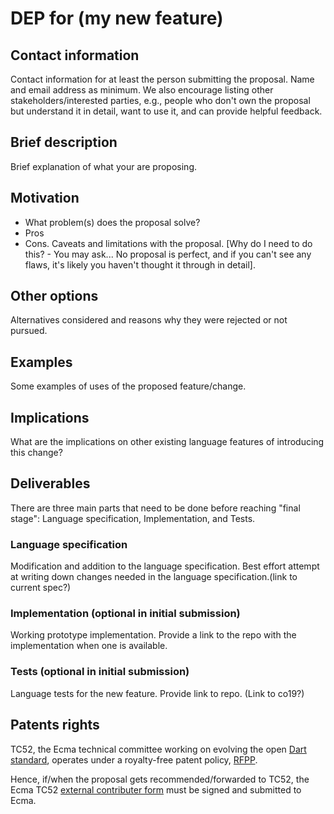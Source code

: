 # DEP for (my new feature)

## Contact information
Contact information for at least the person submitting the proposal. Name and email address as minimum. 
We also encourage listing other stakeholders/interested parties, e.g., people who don't own the proposal but 
understand it in detail, want to use it, and can provide helpful feedback.

## Brief description
Brief explanation of what your are proposing.

## Motivation 
  - What problem(s) does the proposal solve? 
  - Pros
  - Cons.  Caveats and limitations with the proposal. [Why do I need to do this? - You may ask... No proposal is perfect, and if you can't see any flaws, it's likely you haven't thought it through in detail].

## Other options
Alternatives considered and reasons why they were rejected or not pursued.

## Examples
Some examples of uses of the proposed feature/change.

## Implications
What are the implications on other existing language features of introducing this change?

## Deliverables
There are three main parts that need to be done before reaching "final stage": Language specification, Implementation, and Tests.
### Language specification
Modification and addition to the language specification.
Best effort attempt at writing down changes needed in the language specification.(link to current spec?)
### Implementation (optional in initial submission)
Working prototype implementation. 
Provide a link to the repo with the implementation when one is available.
### Tests (optional in initial submission)
Language tests for the new feature. Provide link to repo. (Link to co19?) 

## Patents rights
TC52, the Ecma technical committee working on evolving the open [Dart standard](http://www.ecma-international.org/publications/standards/Ecma-408.htm), operates under a royalty-free patent policy, [RFPP](http://www.ecma-international.org/memento/TC52%20policy/Ecma%20Experimental%20TC52%20Royalty-Free%20Patent%20Policy.pdf).

Hence, if/when the proposal gets recommended/forwarded to TC52, the Ecma TC52 [external contributer form](http://www.ecma-international.org/memento/TC52%20policy/Contribution%20form%20to%20TC52%20Royalty%20Free%20Task%20Group%20as%20a%20non-member.pdf) must be signed and submitted to Ecma.

